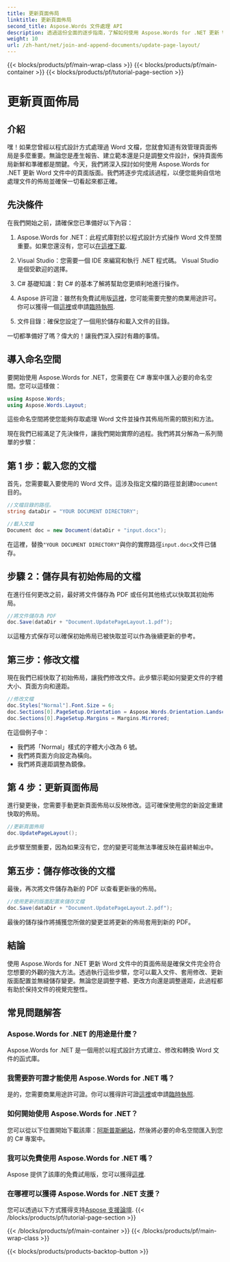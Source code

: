 ```yaml
---
title: 更新頁面佈局
linktitle: 更新頁面佈局
second_title: Aspose.Words 文件處理 API
description: 透過這份全面的逐步指南，了解如何使用 Aspose.Words for .NET 更新 Word 文件中的頁面佈局。非常適合調整文件設計。
weight: 10
url: /zh-hant/net/join-and-append-documents/update-page-layout/
---
```


{{< blocks/products/pf/main-wrap-class >}}
{{< blocks/products/pf/main-container >}}
{{< blocks/products/pf/tutorial-page-section >}}

# 更新頁面佈局

## 介紹

嘿！如果您曾經以程式設計方式處理過 Word 文檔，您就會知道有效管理頁面佈局是多麼重要。無論您是產生報告、建立範本還是只是調整文件設計，保持頁面佈局新鮮和準確都是關鍵。今天，我們將深入探討如何使用 Aspose.Words for .NET 更新 Word 文件中的頁面版面。我們將逐步完成該過程，以便您能夠自信地處理文件的佈局並確保一切看起來都正確。

## 先決條件

在我們開始之前，請確保您已準備好以下內容：

1.  Aspose.Words for .NET：此程式庫對於以程式設計方式操作 Word 文件至關重要。如果您還沒有，您可以[在這裡下載](https://releases.aspose.com/words/net/).
   
2. Visual Studio：您需要一個 IDE 來編寫和執行 .NET 程式碼。 Visual Studio 是個受歡迎的選擇。

3. C# 基礎知識：對 C# 的基本了解將幫助您更順利地進行操作。

4.  Aspose 許可證：雖然有免費試用版[這裡](https://releases.aspose.com/)，您可能需要完整的商業用途許可。你可以獲得一個[這裡](https://purchase.aspose.com/buy)或申請[臨時執照](https://purchase.aspose.com/temporary-license/).

5. 文件目錄：確保您設定了一個用於儲存和載入文件的目錄。

一切都準備好了嗎？偉大的！讓我們深入探討有趣的事情。

## 導入命名空間

要開始使用 Aspose.Words for .NET，您需要在 C# 專案中匯入必要的命名空間。您可以這樣做：

```csharp
using Aspose.Words;
using Aspose.Words.Layout;
```

這些命名空間將使您能夠存取處理 Word 文件並操作其佈局所需的類別和方法。

現在我們已經滿足了先決條件，讓我們開始實際的過程。我們將其分解為一系列簡單的步驟：

## 第 1 步：載入您的文檔

首先，您需要載入要使用的 Word 文件。這涉及指定文檔的路徑並創建`Document`目的。

```csharp
//文檔目錄的路徑。
string dataDir = "YOUR DOCUMENT DIRECTORY";

//載入文檔
Document doc = new Document(dataDir + "input.docx");
```

在這裡，替換`"YOUR DOCUMENT DIRECTORY"`與你的實際路徑`input.docx`文件已儲存。

## 步驟 2：儲存具有初始佈局的文檔

在進行任何更改之前，最好將文件儲存為 PDF 或任何其他格式以快取其初始佈局。

```csharp
//將文件儲存為 PDF
doc.Save(dataDir + "Document.UpdatePageLayout.1.pdf");
```

以這種方式保存可以確保初始佈局已被快取並可以作為後續更新的參考。

## 第三步：修改文檔

現在我們已經快取了初始佈局，讓我們修改文件。此步驟示範如何變更文件的字體大小、頁面方向和邊距。

```csharp
//修改文檔
doc.Styles["Normal"].Font.Size = 6;
doc.Sections[0].PageSetup.Orientation = Aspose.Words.Orientation.Landscape;
doc.Sections[0].PageSetup.Margins = Margins.Mirrored;
```

在這個例子中：
- 我們將「Normal」樣式的字體大小改為 6 號。
- 我們將頁面方向設定為橫向。
- 我們將頁邊距調整為鏡像。

## 第 4 步：更新頁面佈局

進行變更後，您需要手動更新頁面佈局以反映修改。這可確保使用您的新設定重建快取的佈局。

```csharp
//更新頁面佈局
doc.UpdatePageLayout();
```

此步驟至關重要，因為如果沒有它，您的變更可能無法準確反映在最終輸出中。

## 第五步：儲存修改後的文檔

最後，再次將文件儲存為新的 PDF 以查看更新後的佈局。

```csharp
//使用更新的版面配置來儲存文檔
doc.Save(dataDir + "Document.UpdatePageLayout.2.pdf");
```

最後的儲存操作將捕獲您所做的變更並將更新的佈局套用到新的 PDF。

## 結論

使用 Aspose.Words for .NET 更新 Word 文件中的頁面佈局是確保文件完全符合您想要的外觀的強大方法。透過執行這些步驟，您可以載入文件、套用修改、更新版面配置並無縫儲存變更。無論您是調整字體、更改方向還是調整邊距，此過程都有助於保持文件的視覺完整性。


## 常見問題解答

### Aspose.Words for .NET 的用途是什麼？  
Aspose.Words for .NET 是一個用於以程式設計方式建立、修改和轉換 Word 文件的函式庫。

### 我需要許可證才能使用 Aspose.Words for .NET 嗎？  
是的，您需要商業用途許可證。你可以獲得許可證[這裡](https://purchase.aspose.com/buy)或申請[臨時執照](https://purchase.aspose.com/temporary-license/).

### 如何開始使用 Aspose.Words for .NET？  
您可以從以下位置開始下載該庫：[阿斯普斯網站](https://releases.aspose.com/words/net/)，然後將必要的命名空間匯入到您的 C# 專案中。

### 我可以免費使用 Aspose.Words for .NET 嗎？  
 Aspose 提供了該庫的免費試用版，您可以獲得[這裡](https://releases.aspose.com/).

### 在哪裡可以獲得 Aspose.Words for .NET 支援？  
您可以透過以下方式獲得支持[Aspose 支援論壇](https://forum.aspose.com/c/words/8).
{{< /blocks/products/pf/tutorial-page-section >}}

{{< /blocks/products/pf/main-container >}}
{{< /blocks/products/pf/main-wrap-class >}}

{{< blocks/products/products-backtop-button >}}
